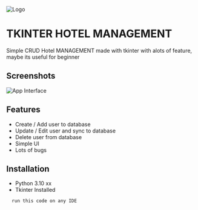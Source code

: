 
![Logo](https://dev-to-uploads.s3.amazonaws.com/uploads/articles/th5xamgrr6se0x5ro4g6.png)


# TKINTER HOTEL MANAGEMENT

Simple CRUD Hotel MANAGEMENT made with tkinter with alots of feature, maybe its useful for beginner

## Screenshots

![App Interface](https://prnt.sc/Lohx_n8nsJI4)


## Features

- Create / Add user to database
- Update / Edit user and sync to database
- Delete user from database
- Simple UI
- Lots of bugs


## Installation

- Python 3.10 xx 
- Tkinter Installed

```bash
  run this code on any IDE 
```
    
